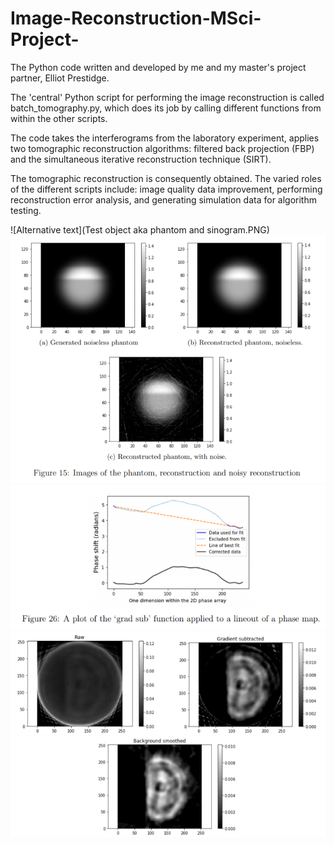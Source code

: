 # Image-Reconstruction-MSci-Project-
The Python code written and developed by me and my master's project partner, Elliot Prestidge. 

The 'central' Python script for performing the image reconstruction is called batch_tomography.py, which does its job by calling different functions from within the other scripts.

The code takes the interferograms from the laboratory experiment, applies two tomographic reconstruction algorithms: filtered back projection (FBP) and the simultaneous iterative reconstruction technique (SIRT).

The tomographic reconstruction is consequently obtained. The varied roles of the different scripts include: image quality data improvement, performing reconstruction error analysis, and generating simulation data for algorithm testing. 

![Alternative text](Test object aka phantom and sinogram.PNG)
![Alternative text](reconstructions.PNG)
![Alternative text](Example_of_data_improvement_visual.PNG)
![Alternative text](Images_showing_data_improvement.PNG)
